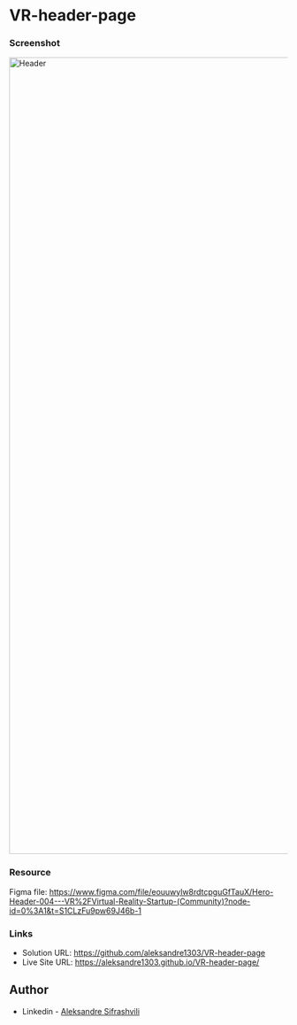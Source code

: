 # VR-header-page


### Screenshot

<img width="1440" alt="Header" src="https://user-images.githubusercontent.com/67371847/218324937-4df448ad-e024-4348-bc46-21019327ed17.png">


### Resource

Figma file: https://www.figma.com/file/eouuwylw8rdtcpguGfTauX/Hero-Header-004---VR%2FVirtual-Reality-Startup-(Community)?node-id=0%3A1&t=S1CLzFu9pw69J46b-1


### Links

- Solution URL:  https://github.com/aleksandre1303/VR-header-page
- Live Site URL: https://aleksandre1303.github.io/VR-header-page/


## Author

- Linkedin - [Aleksandre Sifrashvili](https://www.linkedin.com/in/aleksandre-sifrashvili-3673a2214/)
